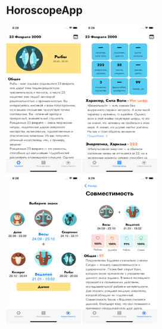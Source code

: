 # HoroscopeApp
<img src="https://github.com/FrolovNV/HoroscopeApp/blob/main/Screen/Simulator%20Screen%20Shot%20-%20iPhone%2011%20-%202021-03-26%20at%2020.28.50.png" width="200" height="400">
<img src="https://github.com/FrolovNV/HoroscopeApp/blob/main/Screen/Simulator%20Screen%20Shot%20-%20iPhone%2011%20-%202021-03-26%20at%2020.28.53.png" width="200" height="400">
<img src="https://github.com/FrolovNV/HoroscopeApp/blob/main/Screen/Simulator%20Screen%20Shot%20-%20iPhone%2011%20-%202021-03-26%20at%2020.28.58.png" width="200" height="400">
<img src="https://github.com/FrolovNV/HoroscopeApp/blob/main/Screen/Simulator%20Screen%20Shot%20-%20iPhone%2011%20-%202021-03-26%20at%2020.29.01.png" width="200" height="400">
